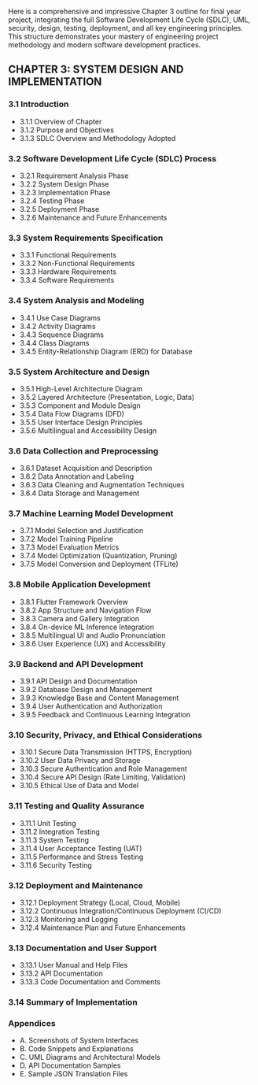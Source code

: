 Here is a comprehensive and impressive Chapter 3 outline for final year project, integrating the full Software Development Life Cycle (SDLC), UML, security, design, testing, deployment, and all key engineering principles. This structure demonstrates your mastery of engineering project methodology and modern software development practices.

## CHAPTER 3: SYSTEM DESIGN AND IMPLEMENTATION

### 3.1 Introduction
- 3.1.1 Overview of Chapter
- 3.1.2 Purpose and Objectives
- 3.1.3 SDLC Overview and Methodology Adopted

### 3.2 Software Development Life Cycle (SDLC) Process
- 3.2.1 Requirement Analysis Phase
- 3.2.2 System Design Phase
- 3.2.3 Implementation Phase
- 3.2.4 Testing Phase
- 3.2.5 Deployment Phase
- 3.2.6 Maintenance and Future Enhancements

### 3.3 System Requirements Specification
- 3.3.1 Functional Requirements
- 3.3.2 Non-Functional Requirements
- 3.3.3 Hardware Requirements
- 3.3.4 Software Requirements

### 3.4 System Analysis and Modeling
- 3.4.1 Use Case Diagrams
- 3.4.2 Activity Diagrams
- 3.4.3 Sequence Diagrams
- 3.4.4 Class Diagrams
- 3.4.5 Entity-Relationship Diagram (ERD) for Database

### 3.5 System Architecture and Design
- 3.5.1 High-Level Architecture Diagram
- 3.5.2 Layered Architecture (Presentation, Logic, Data)
- 3.5.3 Component and Module Design
- 3.5.4 Data Flow Diagrams (DFD)
- 3.5.5 User Interface Design Principles
- 3.5.6 Multilingual and Accessibility Design

### 3.6 Data Collection and Preprocessing
- 3.6.1 Dataset Acquisition and Description
- 3.6.2 Data Annotation and Labeling
- 3.6.3 Data Cleaning and Augmentation Techniques
- 3.6.4 Data Storage and Management

### 3.7 Machine Learning Model Development
- 3.7.1 Model Selection and Justification
- 3.7.2 Model Training Pipeline
- 3.7.3 Model Evaluation Metrics
- 3.7.4 Model Optimization (Quantization, Pruning)
- 3.7.5 Model Conversion and Deployment (TFLite)

### 3.8 Mobile Application Development
- 3.8.1 Flutter Framework Overview
- 3.8.2 App Structure and Navigation Flow
- 3.8.3 Camera and Gallery Integration
- 3.8.4 On-device ML Inference Integration
- 3.8.5 Multilingual UI and Audio Pronunciation
- 3.8.6 User Experience (UX) and Accessibility

### 3.9 Backend and API Development
- 3.9.1 API Design and Documentation
- 3.9.2 Database Design and Management
- 3.9.3 Knowledge Base and Content Management
- 3.9.4 User Authentication and Authorization
- 3.9.5 Feedback and Continuous Learning Integration

### 3.10 Security, Privacy, and Ethical Considerations
- 3.10.1 Secure Data Transmission (HTTPS, Encryption)
- 3.10.2 User Data Privacy and Storage
- 3.10.3 Secure Authentication and Role Management
- 3.10.4 Secure API Design (Rate Limiting, Validation)
- 3.10.5 Ethical Use of Data and Model

### 3.11 Testing and Quality Assurance
- 3.11.1 Unit Testing
- 3.11.2 Integration Testing
- 3.11.3 System Testing
- 3.11.4 User Acceptance Testing (UAT)
- 3.11.5 Performance and Stress Testing
- 3.11.6 Security Testing

### 3.12 Deployment and Maintenance
- 3.12.1 Deployment Strategy (Local, Cloud, Mobile)
- 3.12.2 Continuous Integration/Continuous Deployment (CI/CD)
- 3.12.3 Monitoring and Logging
- 3.12.4 Maintenance Plan and Future Enhancements

### 3.13 Documentation and User Support
- 3.13.1 User Manual and Help Files
- 3.13.2 API Documentation
- 3.13.3 Code Documentation and Comments

### 3.14 Summary of Implementation

### Appendices
- A. Screenshots of System Interfaces
- B. Code Snippets and Explanations
- C. UML Diagrams and Architectural Models
- D. API Documentation Samples
- E. Sample JSON Translation Files

